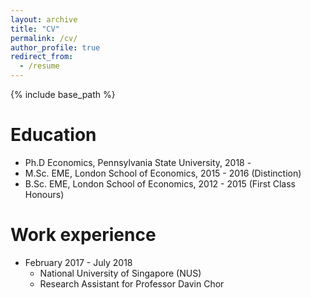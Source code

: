 ```yaml
---
layout: archive
title: "CV"
permalink: /cv/
author_profile: true
redirect_from:
  - /resume
---
```


{% include base_path %}

Education
======
* Ph.D Economics, Pennsylvania State University, 2018 -
* M.Sc. EME, London School of Economics, 2015 - 2016 (Distinction)
* B.Sc. EME, London School of Economics, 2012 - 2015 (First Class Honours)



Work experience
======
* February 2017 - July 2018
  * National University of Singapore (NUS)
  * Research Assistant for Professor Davin Chor

